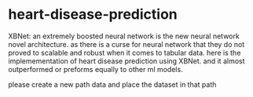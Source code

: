 # heart-disease-prediction

XBNet: an extremely boosted neural network is the new neural network novel architecture. as there is a curse for neural network that they do not proved to scalable and robust when it comes to tabular data. here is the implemementation of heart disease prediction using XBNet. and it almost outperformed or preforms equally to other ml models.

please create a new path data and place the dataset in that path
